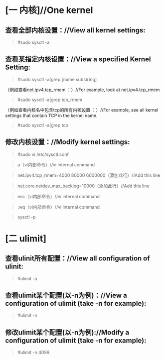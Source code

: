 [一 内核]//One kernel
===================================

查看全部内核设置：//View all kernel settings:
-----------------------------------

>#sudo sysctl -a

查看某指定内核设置：//View a specified Kernel Setting:
----------------------------------------

>#sudo sysctl -a|grep [name substring]

（例如查看net.ipv4.tcp_rmem ：）//For example, look at net.ipv4.tcp_rmem

>#sudo sysctl -a|grep tcp_rmem

（例如查看内核名中包含tcp的所有内核设置 ：）//For example, see all kernel settings that contain TCP in the kernel name.

>#sudo sysctl -a|grep tcp

修改内核设置：//Modify kernel settings:
----------------------------------------

>#sudo vi /etc/sysctl.conf


>a（vi内部命令）//vi internal command


>net.ipv4.tcp_rmem=4000 80000 6000000（添加此行）//Add this line


>net.core.netdev_max_backlog=10000（添加此行）//Add this line


>esc（vi内部命令）//vi internal command


>:wq（vi内部命令）//vi internal command


>sysctl -p


[二 ulimit]
=======================================

查看ulinit所有配置：//View all configuration of ulinit:
----------------------------------------
>#ulimit -a

查看ulimit某个配置(以-n为例)：//View a configuration of ulimit (take -n for example):
----------------------------------------
>#ulimit -n 

修改ulimit某个配置(以-n为例)://Modify a configuration of ulimit (take -n for example):
----------------------------------------

>#ulimit -n 4096

